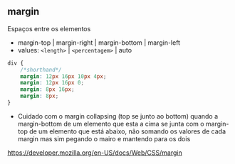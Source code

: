 ## margin

Espaços entre os elementos 

- margin-top | margin-right | margin-bottom | margin-left
- values: `<length>` | `<percentagem>` | auto

```css
div {
    /*shorthand*/
    margin: 12px 16px 10px 4px;
    margin: 12px 16px 0;
    margin: 8px 16px;
    margin: 8px;
}
```

* Cuidado com o margin collapsing (top se junto ao bottom)
    quando a margin-bottom de um elemento que esta a cima se junta com o margin-top de um elemento que está abaixo, não somando os valores de cada margin mas sim pegando o mairo e mantendo para os dois


https://developer.mozilla.org/en-US/docs/Web/CSS/margin